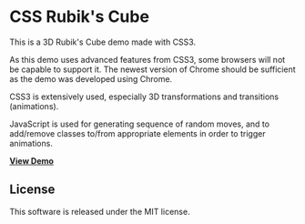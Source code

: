 CSS Rubik's Cube
================

This is a 3D Rubik's Cube demo made with CSS3.

As this demo uses advanced features from CSS3, some browsers will not be capable to support it. The newest version of Chrome should be sufficient as the demo was developed using Chrome.

CSS3 is extensively used, especially 3D transformations and transitions (animations).

JavaScript is used for generating sequence of random moves, and to add/remove classes to/from appropriate elements in order to trigger animations.

**[View Demo](https://lukapopijac.github.io/css-rubiks-cube/)**


License
-------
This software is released under the MIT license.

